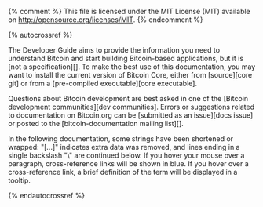 {% comment %}
This file is licensed under the MIT License (MIT) available on
http://opensource.org/licenses/MIT.
{% endcomment %}

{% autocrossref %}

The Developer Guide aims to provide the information you need to understand
Bitcoin and start building Bitcoin-based applications, but it is [not a
specification][]. To make the best use of
this documentation, you may want to install the current version of Bitcoin
Core, either from [source][core git] or from a [pre-compiled executable][core executable].

Questions about Bitcoin development are best asked in one of the
[Bitcoin development communities][dev communities].
Errors or suggestions related to
documentation on Bitcoin.org can be [submitted as an issue][docs issue]
or posted to the [bitcoin-documentation mailing list][].

In the following documentation, some strings have been shortened or wrapped: "[...]"
indicates extra data was removed, and lines ending in a single backslash "\\"
are continued below. If you hover your mouse over a paragraph, cross-reference
links will be shown in blue.  If you hover over a cross-reference link, a brief
definition of the term will be displayed in a tooltip.

{% endautocrossref %}
